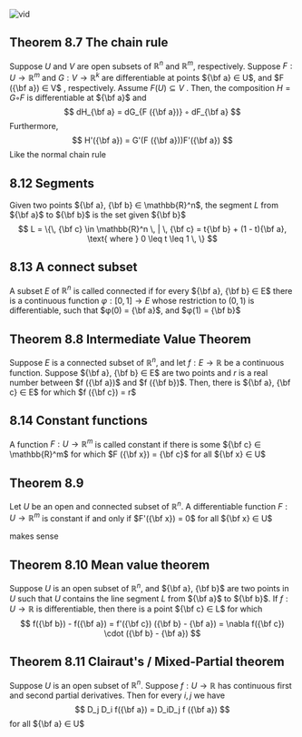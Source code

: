 ![vid](https://www.youtube.com/watch?v=MMPVms2zTfM&ab_channel=Dr.Ebrahimian)
## Theorem 8.7 The chain rule
Suppose $U$ and $V$ are open subsets of $\mathbb{R}^n$ and $\mathbb{R}^m$, respectively. Suppose $F : U → \mathbb{R}^m$ and $G : V → \mathbb{R}^k$ are differentiable at points ${\bf a} ∈ U$, and $F ({\bf a}) ∈ V$ , respectively. Assume $F (U) ⊆ V$ . Then, the composition $H = G ◦ F$ is differentiable at ${\bf a}$ and
$$
dH_{\bf a} = dG_{F ({\bf a})} ◦ dF_{\bf a}
$$
Furthermore, 
$$
H'({\bf a}) = G'(F ({\bf a}))F'({\bf a})
$$
Like the normal chain rule
## 8.12 Segments
Given two points ${\bf a}, {\bf b} ∈ \mathbb{R}^n$, the segment $L$ from ${\bf a}$ to ${\bf b}$ is the set given ${\bf b}$
$$
L = \{\, {\bf c} \in \mathbb{R}^n \, | \, {\bf c} = t{\bf b} + (1 - t){\bf a}, \text{ where } 0 \leq t \leq 1 \, \}
$$
## 8.13 A connect subset
A subset $E$ of $\mathbb{R}^n$ is called connected if for every ${\bf a}, {\bf b} ∈ E$ there is a continuous function $φ : [0, 1] → E$ whose restriction to $(0, 1)$ is differentiable, such that $φ(0) = {\bf a}$, and $φ(1) = {\bf b}$
## Theorem 8.8 Intermediate Value Theorem
 Suppose $E$ is a connected subset of $\mathbb{R}^n$, and let $f : E → \mathbb{R}$ be a continuous function. Suppose ${\bf a}, {\bf b} ∈ E$ are two points and $r$ is a real number between $f ({\bf a})$ and $f ({\bf b})$. Then, there is ${\bf a}, {\bf c} ∈ E$ for which $f ({\bf c}) = r$
## 8.14 Constant functions
A function $F : U → \mathbb{R}^m$ is called constant if there is some ${\bf c} ∈ \mathbb{R}^m$ for which $F ({\bf x}) = {\bf c}$ for all ${\bf x} ∈ U$
## Theorem 8.9
 Let $U$ be an open and connected subset of $\mathbb{R}^n$. A differentiable function $F : U → \mathbb{R}^m$ is constant if and only if $F'({\bf x}) = 0$ for all ${\bf x} ∈ U$

makes sense
## Theorem 8.10 Mean value theorem
Suppose $U$ is an open subset of $\mathbb{R}^n$, and ${\bf a}, {\bf b}$ are two points in $U$ such that $U$ contains the line segment $L$ from ${\bf a}$ to ${\bf b}$. If $f : U → \mathbb{R}$ is differentiable, then there is a point ${\bf c} ∈ L$ for which
$$
f({\bf b}) - f({\bf a}) = f'({\bf c}) ({\bf b} - {\bf a}) = \nabla f({\bf c}) \cdot ({\bf b} - {\bf a})
$$
## Theorem 8.11 Clairaut's / Mixed-Partial theorem
 Suppose $U$ is an open subset of $\mathbb{R}^n$. Suppose $f : U → \mathbb{R}$ has continuous first and second partial derivatives. Then for every $i, j$ we have 
$$
D_j D_i f({\bf a}) = D_iD_j f ({\bf a})
$$
for all ${\bf a} ∈ U$
  



